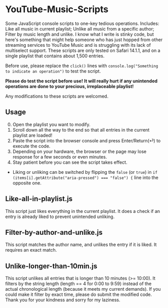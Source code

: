 # YouTube-Music-Scripts
Some JavaScript console scripts to one-key tedious operations. Includes: Like all music in current playlist; Unlike all music from a specific author; Filter by music length and unlike.
I know what I write is stinky code, but here's something that might help someone who has just hopped from other streaming services to YouTube Music and is struggling with its lack of multiselect support.
These scripts are only tested on Safari 14.1.1, and on a single playlist that contains about 1,500 entries.

Before use, please replace the `click()` lines with `console.log("Something to indicate an operation")` to test the script. 

**Please do test the script before use!**
**It will really hurt if any unintended operations are done to your precious, irreplaceable playlist!**

Any modifications to these scripts are welcomed.

## Usage
0. Open the playlist you want to modify.
0. Scroll down all the way to the end so that all entries in the current playlist are loaded!
0. Paste the script into the browser console and press Enter/Return(⏎) to execute the code.
0. Depending on your hardware, the browser or the page may lose response for a few seconds or even minutes.
0. Stay patient before you can see the script takes effect.
* Liking or unliking can be switched by flipping the `false` (or `true`) in `if (items[i].getAttribute("aria-pressed") === "false") {` line into the opposite one.

## Like-all-in-playlist.js
This script just likes everything in the current playlist.
It does a check if an entry is already liked to prevent unintended unliking.

## Filter-by-author-and-unlike.js
This script matches the author name, and unlikes the entry if it is liked.
It requires an exact match.

## Unlike-longer-than-10min.js
This script unlikes all entries that is longer than 10 minutes (>= 10:00).
It filters by the string length (length == 4 for 0:00 to 9:59) instead of the actual chronological length (because it meets my current demands).
If you could make it filter by exact time, please do submit the modified code. Thank you for your kindness and sorry for my laziness.
